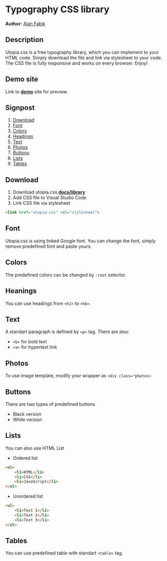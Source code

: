 # Typography CSS library
**Author:** [Alan Fabik](https://github.com/AlanFabik)
## Description
Utopia.css is a free typography library, which you can implement to your HTML code. Simply download the file and link via stylesheet to your code. The CSS file is fully responsive and works on every browser. Enjoy!
## Demo site
Link to **[demo](https://github.com/pslib-cz/2022l4web-css-typographic-library-AlanFabik)** site for preview.
## Signpost
1. [Download](#Download)
2. [Font](#Font)
3. [Colors](#Colors)
4. [Headings](#Headings)
5. [Text](#Text)
6. [Photos](#Photos)
7. [Buttons](#Buttons)
8. [Lists](#Lists)
9. [Tables](#Tables)
## Download
1. Download utopia.css **[docs/library](https://github.com/pslib-cz/2022l4web-css-typographic-library-AlanFabik/tree/master/docs/library)**
2. Add CSS file to Visual Studio Code
3. Link CSS file via stylesheet
```html
<link href="utopia.css" rel="stylesheet">
```
## Font
Utopia.css is using linked Google font. You can change the font, simply remove predefined font and paste yours.
## Colors
The predefined colors can be changed by `:root` selector.
## Heanings
You can use headings from `<h1>` to `<h6>`.
## Text
A standart paragraph is defined by `<p>` tag. There are also:
* `<b>` for bold text
* `<a>` for hypertext link
## Photos
To use image template, modify your wrapper as `<div class="photos>`
## Buttons
There are two types of predefined buttons
* Black version
* White version
## Lists
You can also use HTML List
* Ordered list
```html
<ol>
    <li>HTML</li>
    <li>CSS</li>
    <li>JavaScript</li>
</ol>
```
* Unordered list
```html
<ul>
    <li>Text 1</li>
    <li>Text 2</li>
    <li>Text 3</li>
</ul>
```
## Tables
You can use predefined table with standart `<table>` tag.
